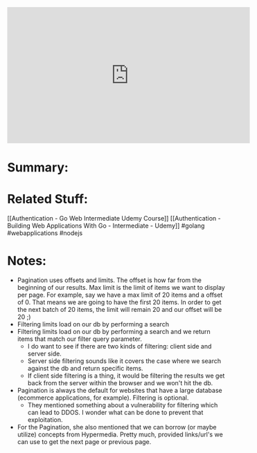 <iframe width="560" height="315" src="https://www.youtube.com/embed/MbslvX0AMVE" title="YouTube video player" frameborder="0" allow="accelerometer; autoplay; clipboard-write; encrypted-media; gyroscope; picture-in-picture; web-share" allowfullscreen></iframe>

# Summary:
# Related Stuff:
[[Authentication - Go Web Intermediate Udemy Course]]
[[Authentication - Building Web Applications With Go - Intermediate - Udemy]]
#golang 
#webapplications 
#nodejs 
# Notes:
- Pagination uses offsets and limits. The offset is how far from the beginning of our results. Max limit is the limit of items we want to display per page. For example, say we have a max limit of 20 items and a offset of 0. That means we are going to have the first 20 items. In order to get the next batch of 20 items, the limit will remain 20 and our offset will be 20 ;)
- Filtering limits load on our db by performing a search 
- Filtering limits load on our db by performing a search and we return items that match our filter query parameter. 
	- I do want to see if there are two kinds of filtering: client side and server side.
	- Server side filtering sounds like it covers the case where we search against the db and return specific items.
	- If client side filtering is a thing, it would be filtering the results we get back from the server within the browser and we won't hit the db.
- Pagination is always the default for websites that have a large database (ecommerce applications, for example). Filtering is optional.
	- They mentioned something about a vulnerability for filtering which can lead to DDOS. I wonder what can be done to prevent that exploitation.
- For the Pagination, she also mentioned that we can borrow (or maybe utilize)  concepts from Hypermedia. Pretty much, provided links/url's we can use to get the next page or previous page.